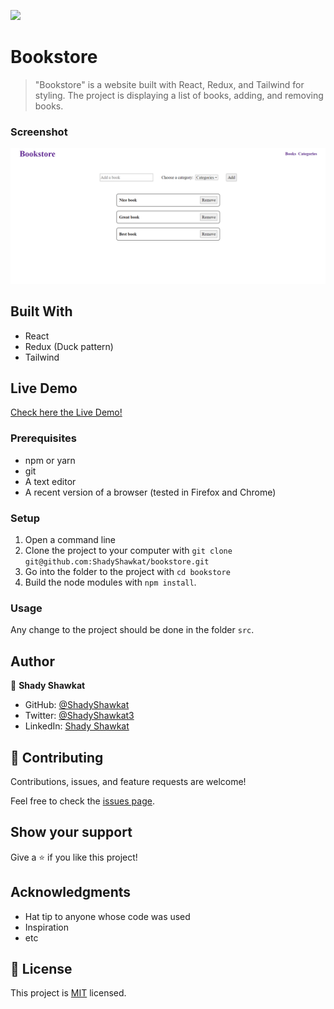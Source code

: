 ![](https://img.shields.io/badge/Microverse-blueviolet)

# Bookstore

> "Bookstore" is a website built with React, Redux, and Tailwind for styling. The project is displaying a list of books, adding, and removing books.

### Screenshot
![screenshot](./app_screenshot.png)

## Built With

- React
- Redux (Duck pattern)
- Tailwind

## Live Demo

[Check here the Live Demo!](https://shadyshawkat.github.io/bookstore/)

### Prerequisites

- npm or yarn
- git
- A text editor
- A recent version of a browser (tested in Firefox and Chrome)

### Setup

1. Open a command line
2. Clone the project to your computer with `git clone git@github.com:ShadyShawkat/bookstore.git`
3. Go into the folder to the project with `cd bookstore`
4. Build the node modules with `npm install`. 

### Usage

Any change to the project should be done in the folder `src`.

## Author

👤 **Shady Shawkat**

- GitHub: [@ShadyShawkat](https://github.com/ShadyShawkat)
- Twitter: [@ShadyShawkat3](https://twitter.com/ShadyShawkat3)
- LinkedIn: [Shady Shawkat](https://linkedin.com/in/Shady-Shawkat)

## 🤝 Contributing

Contributions, issues, and feature requests are welcome!

Feel free to check the [issues page](https://github.com/ShadyShawkat/Math-magicians/issues).

## Show your support

Give a ⭐️ if you like this project!

## Acknowledgments

- Hat tip to anyone whose code was used
- Inspiration
- etc

## 📝 License

This project is [MIT](./MIT.md) licensed.
